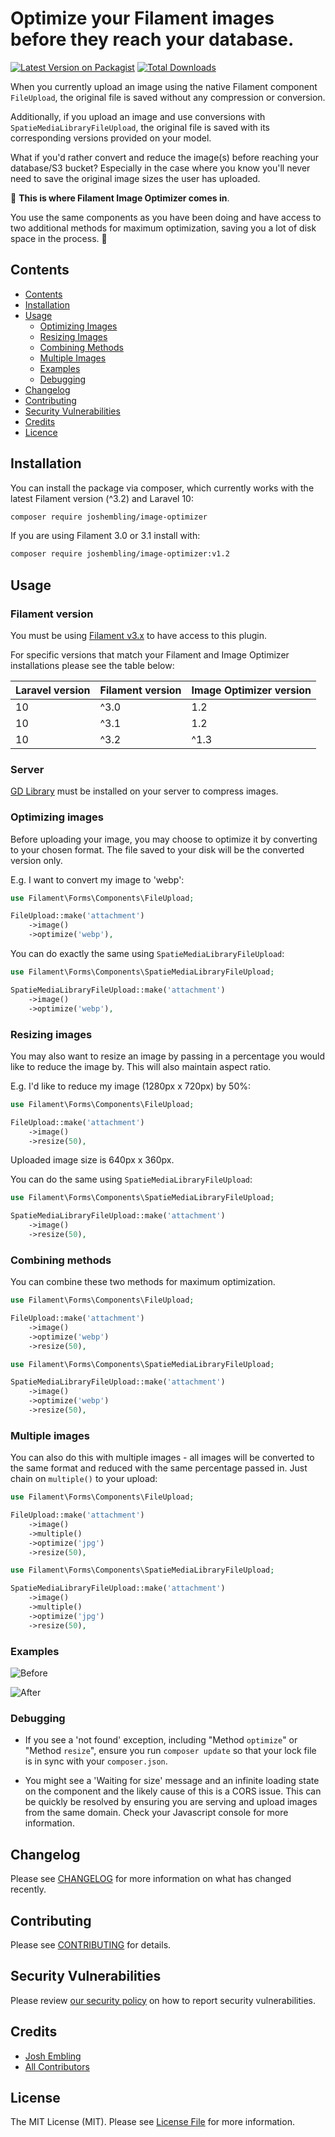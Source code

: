 # Optimize your Filament images before they reach your database.

[![Latest Version on Packagist](https://img.shields.io/packagist/v/joshembling/image-optimizer.svg?style=flat-square)](https://packagist.org/packages/joshembling/image-optimizer)
[![Total Downloads](https://img.shields.io/packagist/dt/joshembling/image-optimizer.svg?style=flat-square)](https://packagist.org/packages/joshembling/image-optimizer)

When you currently upload an image using the native Filament component `FileUpload`, the original file is saved without any compression or conversion.

Additionally, if you upload an image and use conversions with `SpatieMediaLibraryFileUpload`, the original file is saved with its corresponding versions provided on your model. 

What if you'd rather convert and reduce the image(s) before reaching your database/S3 bucket? Especially in the case where you know you'll never need to save the original image sizes the user has uploaded.

🤳 **This is where Filament Image Optimizer comes in**. 

You use the same components as you have been doing and have access to two additional methods for maximum optimization, saving you a lot of disk space in the process. 🎉

## Contents

- [Contents](#contents)
- [Installation](#installation)
- [Usage](#usage)
	- [Optimizing Images](#optimizing-images)
	- [Resizing Images](#resizing-images)
	- [Combining Methods](#combining-methods)
	- [Multiple Images](#multiple-images)
	- [Examples](#examples)
	- [Debugging](#debugging)
- [Changelog](#changelog)
- [Contributing](#contributing)
- [Security Vulnerabilities](#security-vulnerabilities)
- [Credits](#credits)
- [Licence](#license)

## Installation

You can install the package via composer, which currently works with the latest Filament version (^3.2) and Laravel 10:

```bash
composer require joshembling/image-optimizer
```

If you are using Filament 3.0 or 3.1 install with: 
```bash
composer require joshembling/image-optimizer:v1.2
```

## Usage

### Filament version

You must be using [Filament v3.x](https://filamentphp.com/docs/3.x/panels/installation) to have access to this plugin.

For specific versions that match your Filament and Image Optimizer installations please see the table below:

| Laravel version | Filament version | Image Optimizer version |
| ----- | -----| ----- |
| 10 | ^3.0 | 1.2 |
| 10 | ^3.1 | 1.2 |
| 10 | ^3.2 | ^1.3 |

### Server

[GD Library](https://www.php.net/manual/en/image.installation.php) must be installed on your server to compress images.

### Optimizing images

Before uploading your image, you may choose to optimize it by converting to your chosen format. The file saved to your disk will be the converted version only.

E.g. I want to convert my image to 'webp': 

`````php
use Filament\Forms\Components\FileUpload;

FileUpload::make('attachment')
    ->image()
    ->optimize('webp'),
`````

You can do exactly the same using `SpatieMediaLibraryFileUpload`:

`````php
use Filament\Forms\Components\SpatieMediaLibraryFileUpload;

SpatieMediaLibraryFileUpload::make('attachment')
    ->image()
    ->optimize('webp'),
`````

### Resizing images

You may also want to resize an image by passing in a percentage you would like to reduce the image by. This will also maintain aspect ratio.

E.g. I'd like to reduce my image (1280px x 720px) by 50%:

`````php
use Filament\Forms\Components\FileUpload;

FileUpload::make('attachment')
    ->image()
    ->resize(50),
`````

Uploaded image size is 640px x 360px.

You can do the same using `SpatieMediaLibraryFileUpload`:

`````php
use Filament\Forms\Components\SpatieMediaLibraryFileUpload;

SpatieMediaLibraryFileUpload::make('attachment')
    ->image()
    ->resize(50),
`````

### Combining methods

You can combine these two methods for maximum optimization.

`````php
use Filament\Forms\Components\FileUpload;

FileUpload::make('attachment')
	->image()
	->optimize('webp')
	->resize(50),
`````

`````php
use Filament\Forms\Components\SpatieMediaLibraryFileUpload;

SpatieMediaLibraryFileUpload::make('attachment')
    ->image()
	->optimize('webp')
    ->resize(50),
`````

### Multiple images

You can also do this with multiple images - all images will be converted to the same format and reduced with the same percentage passed in. Just chain on `multiple()` to your upload:

`````php
use Filament\Forms\Components\FileUpload;

FileUpload::make('attachment')
    ->image()
	->multiple()
	->optimize('jpg')
    ->resize(50),
`````

`````php
use Filament\Forms\Components\SpatieMediaLibraryFileUpload;

SpatieMediaLibraryFileUpload::make('attachment')
    ->image()
	->multiple()
	->optimize('jpg')
    ->resize(50),
`````

### Examples 

![Before](images/before.jpg) 

![After](images/after.jpg)

### Debugging

- If you see a 'not found' exception, including "Method `optimize`" or "Method `resize`", ensure you run `composer update` so that your lock file is in sync with your `composer.json`. 

- You might see a 'Waiting for size' message and an infinite loading state on the component and the likely cause of this is a CORS issue. This can be quickly be resolved by ensuring you are serving and upload images from the same domain. Check your Javascript console for more information.

## Changelog

Please see [CHANGELOG](CHANGELOG.md) for more information on what has changed recently.

## Contributing

Please see [CONTRIBUTING](.github/CONTRIBUTING.md) for details.

## Security Vulnerabilities

Please review [our security policy](../../security/policy) on how to report security vulnerabilities.

## Credits

- [Josh Embling](https://github.com/joshembling)
- [All Contributors](../../contributors)

## License

The MIT License (MIT). Please see [License File](LICENSE.md) for more information.
